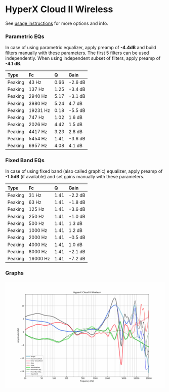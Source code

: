 # HyperX Cloud II Wireless
See [usage instructions](https://github.com/jaakkopasanen/AutoEq#usage) for more options and info.

### Parametric EQs
In case of using parametric equalizer, apply preamp of **-4.4dB** and build filters manually
with these parameters. The first 5 filters can be used independently.
When using independent subset of filters, apply preamp of **-4.1 dB**.

| Type    | Fc       |    Q | Gain    |
|:--------|:---------|:-----|:--------|
| Peaking | 43 Hz    | 0.66 | -2.6 dB |
| Peaking | 137 Hz   | 1.25 | -3.4 dB |
| Peaking | 2940 Hz  | 5.17 | -3.1 dB |
| Peaking | 3980 Hz  | 5.24 | 4.7 dB  |
| Peaking | 19231 Hz | 0.18 | -5.5 dB |
| Peaking | 747 Hz   | 1.02 | 1.6 dB  |
| Peaking | 2026 Hz  | 4.42 | 1.5 dB  |
| Peaking | 4417 Hz  | 3.23 | 2.8 dB  |
| Peaking | 5454 Hz  | 1.41 | -3.6 dB |
| Peaking | 6957 Hz  | 4.08 | 4.1 dB  |

### Fixed Band EQs
In case of using fixed band (also called graphic) equalizer, apply preamp of **-1.5dB**
(if available) and set gains manually with these parameters.

| Type    | Fc       |    Q | Gain    |
|:--------|:---------|:-----|:--------|
| Peaking | 31 Hz    | 1.41 | -2.2 dB |
| Peaking | 63 Hz    | 1.41 | -1.8 dB |
| Peaking | 125 Hz   | 1.41 | -3.6 dB |
| Peaking | 250 Hz   | 1.41 | -1.0 dB |
| Peaking | 500 Hz   | 1.41 | 1.3 dB  |
| Peaking | 1000 Hz  | 1.41 | 1.2 dB  |
| Peaking | 2000 Hz  | 1.41 | -0.5 dB |
| Peaking | 4000 Hz  | 1.41 | 1.0 dB  |
| Peaking | 8000 Hz  | 1.41 | -2.1 dB |
| Peaking | 16000 Hz | 1.41 | -7.2 dB |

### Graphs
![](./HyperX%20Cloud%20II%20Wireless.png)